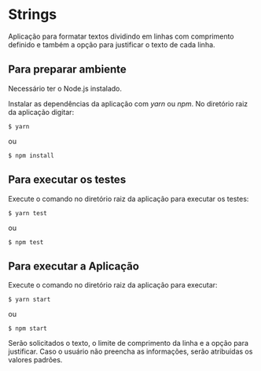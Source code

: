 # Strings
Aplicação para formatar textos dividindo em linhas com comprimento definido e também a opção para justificar o texto de cada linha.

## Para preparar ambiente ##
Necessário ter o Node.js instalado.

Instalar as dependências da aplicação com *yarn* ou *npm*. No diretório raiz da aplicação digitar:

```shell
$ yarn
```
ou

```shell
$ npm install
```

## Para executar os testes ##
Execute o comando no diretório raiz da aplicação para executar os testes:

```shell
$ yarn test
```
ou

```shell
$ npm test
```

## Para executar a Aplicação ##
Execute o comando no diretório raiz da aplicação para executar:

```shell
$ yarn start
```
ou

```shell
$ npm start
```

Serão solicitados o texto, o limite de comprimento da linha e a opção para justificar. Caso o usuário não preencha as informações, serão atribuidas os valores padrões.
